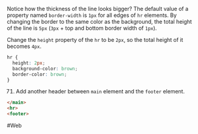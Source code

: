 Notice how the thickness of the line looks bigger? The default value of a property named `border-width` is `1px` for all edges of `hr` elements. By changing the border to the same color as the background, the total height of the line is `5px` (`3px` + top and bottom border width of `1px`).

Change the `height` property of the `hr` to be `2px`, so the total height of it becomes `4px`.

```css
hr {
  height: 2px;
  background-color: brown;
  border-color: brown;
}
```


71. Add another header between `main` element and the `footer` element. 

```html
</main>
<hr>
<footer>
```


#Web